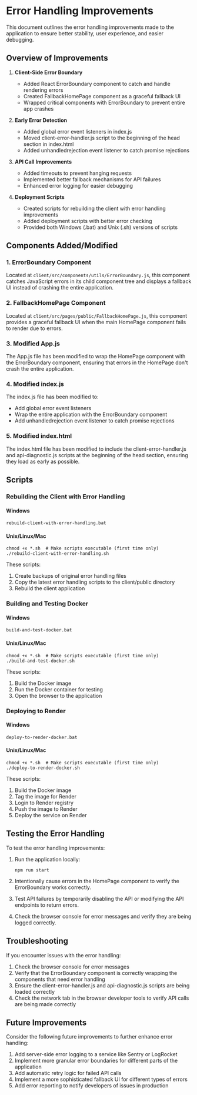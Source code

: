 # Error Handling Improvements

This document outlines the error handling improvements made to the application to ensure better stability, user experience, and easier debugging.

## Overview of Improvements

1. **Client-Side Error Boundary**
   - Added React ErrorBoundary component to catch and handle rendering errors
   - Created FallbackHomePage component as a graceful fallback UI
   - Wrapped critical components with ErrorBoundary to prevent entire app crashes

2. **Early Error Detection**
   - Added global error event listeners in index.js
   - Moved client-error-handler.js script to the beginning of the head section in index.html
   - Added unhandledrejection event listener to catch promise rejections

3. **API Call Improvements**
   - Added timeouts to prevent hanging requests
   - Implemented better fallback mechanisms for API failures
   - Enhanced error logging for easier debugging

4. **Deployment Scripts**
   - Created scripts for rebuilding the client with error handling improvements
   - Added deployment scripts with better error checking
   - Provided both Windows (.bat) and Unix (.sh) versions of scripts

## Components Added/Modified

### 1. ErrorBoundary Component
Located at `client/src/components/utils/ErrorBoundary.js`, this component catches JavaScript errors in its child component tree and displays a fallback UI instead of crashing the entire application.

### 2. FallbackHomePage Component
Located at `client/src/pages/public/FallbackHomePage.js`, this component provides a graceful fallback UI when the main HomePage component fails to render due to errors.

### 3. Modified App.js
The App.js file has been modified to wrap the HomePage component with the ErrorBoundary component, ensuring that errors in the HomePage don't crash the entire application.

### 4. Modified index.js
The index.js file has been modified to:
- Add global error event listeners
- Wrap the entire application with the ErrorBoundary component
- Add unhandledrejection event listener to catch promise rejections

### 5. Modified index.html
The index.html file has been modified to include the client-error-handler.js and api-diagnostic.js scripts at the beginning of the head section, ensuring they load as early as possible.

## Scripts

### Rebuilding the Client with Error Handling

#### Windows
```
rebuild-client-with-error-handling.bat
```

#### Unix/Linux/Mac
```
chmod +x *.sh  # Make scripts executable (first time only)
./rebuild-client-with-error-handling.sh
```

These scripts:
1. Create backups of original error handling files
2. Copy the latest error handling scripts to the client/public directory
3. Rebuild the client application

### Building and Testing Docker

#### Windows
```
build-and-test-docker.bat
```

#### Unix/Linux/Mac
```
chmod +x *.sh  # Make scripts executable (first time only)
./build-and-test-docker.sh
```

These scripts:
1. Build the Docker image
2. Run the Docker container for testing
3. Open the browser to the application

### Deploying to Render

#### Windows
```
deploy-to-render-docker.bat
```

#### Unix/Linux/Mac
```
chmod +x *.sh  # Make scripts executable (first time only)
./deploy-to-render-docker.sh
```

These scripts:
1. Build the Docker image
2. Tag the image for Render
3. Login to Render registry
4. Push the image to Render
5. Deploy the service on Render

## Testing the Error Handling

To test the error handling improvements:

1. Run the application locally:
   ```
   npm run start
   ```

2. Intentionally cause errors in the HomePage component to verify the ErrorBoundary works correctly.

3. Test API failures by temporarily disabling the API or modifying the API endpoints to return errors.

4. Check the browser console for error messages and verify they are being logged correctly.

## Troubleshooting

If you encounter issues with the error handling:

1. Check the browser console for error messages
2. Verify that the ErrorBoundary component is correctly wrapping the components that need error handling
3. Ensure the client-error-handler.js and api-diagnostic.js scripts are being loaded correctly
4. Check the network tab in the browser developer tools to verify API calls are being made correctly

## Future Improvements

Consider the following future improvements to further enhance error handling:

1. Add server-side error logging to a service like Sentry or LogRocket
2. Implement more granular error boundaries for different parts of the application
3. Add automatic retry logic for failed API calls
4. Implement a more sophisticated fallback UI for different types of errors
5. Add error reporting to notify developers of issues in production
